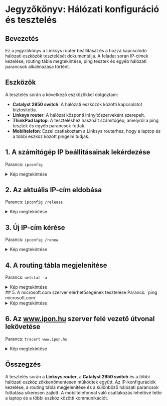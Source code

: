# Jegyzőkönyv: Hálózati konfiguráció és tesztelés

## Bevezetés

Ez a jegyzőkönyv a Linksys router beállítását és a hozzá kapcsolódó hálózati eszközök tesztelését dokumentálja. A feladat során IP-címek kezelése, routing tábla megtekintése, ping tesztek és egyéb hálózati parancsok alkalmazása történt.




## Eszközök
A tesztelés során a következő eszközökkel dolgoztam:
- **Catalyst 2950 switch**: A hálózati eszközök közötti kapcsolatot biztosította.
- **Linksys router**: A hálózat központi irányítószerveként szerepelt.
- **ThinkPad laptop**: A teszteléshez használt számítógép, amelyről a ping tesztek és egyéb parancsok futtak.
- **Mobiltelefon**: Ezzel csatlakoztam a Linksys routerhez, hogy a laptop és a többi eszköz között pingelni tudjak.
## 1. A számítógép IP beállításainak lekérdezése
Parancs: `ipconfig`
<details>
  <summary>Kép megtekintése</summary>

![02 11 1](https://github.com/user-attachments/assets/9f2484af-c9d7-4445-9578-84ff0be5082d)

  !
</details>

## 2. Az aktuális IP-cím eldobása
Parancs: `ipconfig /release`
<details>

  <summary>Kép megtekintése</summary>
  
![02 11 release](https://github.com/user-attachments/assets/77ba413e-a881-4ada-b5f9-8de8ae419b2d)

 
</details>

## 3. Új IP-cím kérése
Parancs: `ipconfig /renew`
<details>

  <summary>Kép megtekintése</summary>

  ![02 11 lock](https://github.com/user-attachments/assets/7ba761cd-56c8-40f3-baef-7fd19fca79b6)


</details>

## 4. A routing tábla megjelenítése
Parancs: `netstat -a`

<details>

  <summary>Kép megtekintése</summary>
  
![02 11 netstat](https://github.com/user-attachments/assets/78479de1-0427-4632-b664-2f61801a953c)

 
</details>
## 5. A microsoft.com szerver elérhetőségének tesztelése
Parancs: `ping microsoft.com`
<details>

  <summary>Kép megtekintése</summary>

  ![02 11 microsoft](https://github.com/user-attachments/assets/c384538f-cd25-4966-8f1a-83ab2e86b708)


</details>

## 6. Az www.ipon.hu szerver felé vezető útvonal lekövetése
Parancs: `tracert www.ipon.hu`
<details>

  <summary>Kép megtekintése</summary>
  
 ![02 11 ipon](https://github.com/user-attachments/assets/77b5f92a-e1b5-4794-8893-b503ad19504e)




## 7. Használt portok listázása
Parancs: `netstat -f`
<details>

  <summary>Kép megtekintése</summary>

  ![02 11 f](https://github.com/user-attachments/assets/ce91ffe1-bc6c-445b-b68d-ce4b60fc2068)


</details>

## 8. Hálózati kapcsolatok megjelenítése
Parancs: `netsh interface show interface`
<details>

  <summary>Kép megtekintése</summary>

  ![02 11 netsh](https://github.com/user-attachments/assets/a1873ba8-e204-4f24-b751-f5312bbe36c6)


</details>

## 9. DNS-beállítások aktualizálása
Parancs: `ipconfig /flushdns`
<details>

  <summary>Kép megtekintése</summary>

  ![flushdns](https://github.com/PavlyasB/IPhalo/blob/main/Képek/dnsflush.png?raw=true)

</details>

## 10. Csatolt hálózati meghajtók megjelenítése
Parancs: `net use`
<details>

  <summary>Kép megtekintése</summary>

  ![netuse](https://github.com/PavlyasB/IPhalo/blob/main/Képek/netuse.png?raw=true)

</details>

## 11. A www.ipon.hu tartománynév és IP-cím megjelenítése
Parancs: `nslookup www.ipon.hu`
<details>

  <summary>Kép megtekintése</summary>

  ![02 11  ipon slukk](https://github.com/user-attachments/assets/a5d7b942-c636-4b5b-a2f0-ae9e6db42379)


</details>

## 12. Telefon rákapcsolódva a Wi-Fi-re
<details>
  <summary>Kép megtekintése</summary>
  
![telefon 1](https://github.com/user-attachments/assets/3278cc35-ad54-4a01-ba18-b95b812b4e53)
![telefon 2](https://github.com/user-attachments/assets/9e89d57f-897f-44ba-85be-cfab35cc60cf)

</details>

## 13. Telefon pingelése laptopról
<details>
  <summary>Kép megtekintése</summary>
  
![02 11 telefon ping](https://github.com/user-attachments/assets/c450e334-1ddb-4ff4-878d-204d7fcb9610)

  
</details>

## 14. Router konfigurációk

  <summary>Kép megtekintése</summary>

  ![02 11 setup](https://github.com/user-attachments/assets/d9e39612-0ca8-4892-9159-6b34d077d600)
![02 11 lock](https://github.com/user-attachments/assets/3e0016a6-b014-4b27-b9e9-a00df428e808)
</details>
   



## Összegzés
A tesztelés során a **Linksys router**, a **Catalyst 2950 switch** és a többi hálózati eszköz zökkenőmentesen működtek együtt. Az IP-konfigurációk kezelése, a routing tábla megjelenítése és a különböző hálózati parancsok futtatása sikeresen zajlott. A mobiltelefonnal való csatlakozás lehetővé tette a laptop és a többi eszköz közötti kommunikációt.
